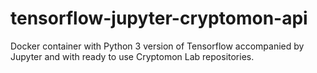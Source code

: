 # tensorflow-jupyter-cryptomon-api
Docker container with Python 3 version of Tensorflow accompanied by Jupyter and with ready to use Cryptomon Lab repositories.
